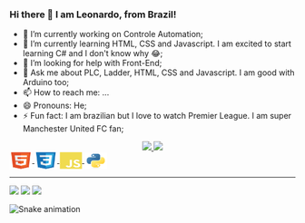 ### Hi there 👋 I am Leonardo, from Brazil!

- 🔭 I’m currently working on Controle Automation;
- 🌱 I’m currently learning HTML, CSS and Javascript. I am excited to start learning C# and I don't know why 😂;
- 🤔 I’m looking for help with Front-End;
- 💬 Ask me about PLC, Ladder, HTML, CSS and Javascript. I am good with Arduino too;
- 📫 How to reach me: ...
- 😄 Pronouns: He;
- ⚡ Fun fact: I am brazilian but I love to watch Premier League. I am super Manchester United FC fan;


<!-- User status -->

<div align="center">
  <a href="https://github.com/leopoliveira">
  <img height="180em" src="https://github-readme-stats.vercel.app/api?username=leopoliveira&show_icons=true&theme=highcontrast&include_all_commits=true&count_private=true"/>
  <img height="180em" src="https://github-readme-stats.vercel.app/api/top-langs/?username=leopoliveira&layout=compact&langs_count=7&theme=highcontrast"/>
</div>
  
  <!-- Most used languages -->
  
   <img align="center" alt="Leonardo-HTML" height="30" width="40" src="https://raw.githubusercontent.com/devicons/devicon/master/icons/html5/html5-original.svg">
  <img align="center" alt="Leonardo-CSS" height="30" width="40" src="https://raw.githubusercontent.com/devicons/devicon/master/icons/css3/css3-original.svg">
  <img align="center" alt="Leonardo-Js" height="30" width="40" src="https://raw.githubusercontent.com/devicons/devicon/master/icons/javascript/javascript-plain.svg">
    <img align="center" alt="Leonardo-Python" height="30" width="40" src="https://raw.githubusercontent.com/devicons/devicon/master/icons/python/python-original.svg">

 <!-- Languages that I yet don't use
  <img align="center" alt="Leonardo-React" height="30" width="40" src="https://raw.githubusercontent.com/devicons/devicon/master/icons/react/react-original.svg">
  <img align="center" alt="Leonardo-Csharp" height="30" width="40" src="https://raw.githubusercontent.com/devicons/devicon/master/icons/csharp/csharp-original.svg">
  <img align="center" alt="Leonardo-Ts" height="30" width="40" src="https://raw.githubusercontent.com/devicons/devicon/master/icons/typescript/typescript-plain.svg">
-->
</div>
  
<!-- Social medias -->

 <br />

 <hr />

<div> 
  <a href="https://instagram.com/poliveira.leonardo" target="_blank"><img src="https://img.shields.io/badge/-Instagram-%23E4405F?style=for-the-badge&logo=instagram&logoColor=white" target="_blank"></a>
  <a href = "mailto:poliveira.leonardo@gmail.com"><img src="https://img.shields.io/badge/-Gmail-%23333?style=for-the-badge&logo=gmail&logoColor=white" target="_blank"></a>
  <a href="https://www.linkedin.com/in/leonardo-de-paula-28822a126" target="_blank"><img src="https://img.shields.io/badge/-LinkedIn-%230077B5?style=for-the-badge&logo=linkedin&logoColor=white" target="_blank"></a>
 
  ![Snake animation](https://github.com/leopoliveira/leopoliveira/blob/output/github-contribution-grid-snake.svg)
 
</div>
